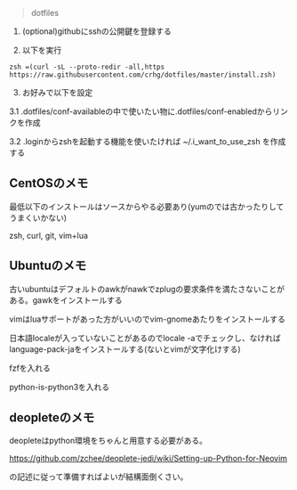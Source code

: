 > dotfiles

1. (optional)githubにsshの公開鍵を登録する

2. 以下を実行

```console
zsh =(curl -sL --proto-redir -all,https https://raw.githubusercontent.com/crhg/dotfiles/master/install.zsh)
```

3. お好みで以下を設定

3.1 .dotfiles/conf-availableの中で使いたい物に.dotfiles/conf-enabledからリンクを作成

3.2 .loginからzshを起動する機能を使いたければ ~/.i_want_to_use_zsh を作成する

## CentOSのメモ

最低以下のインストールはソースからやる必要あり(yumのでは古かったりしてうまくいかない)

zsh, curl, git, vim+lua

## Ubuntuのメモ

古いubuntuはデフォルトのawkがnawkでzplugの要求条件を満たさないことがある。gawkをインストールする

vimはluaサポートがあった方がいいのでvim-gnomeあたりをインストールする

日本語localeが入っていないことがあるのでlocale -aでチェックし、なければlanguage-pack-jaをインストールする(ないとvimが文字化けする)

fzfを入れる

python-is-python3を入れる

## deopleteのメモ

deopleteはpython環境をちゃんと用意する必要がある。

https://github.com/zchee/deoplete-jedi/wiki/Setting-up-Python-for-Neovim

の記述に従って準備すればよいが結構面倒くさい。

